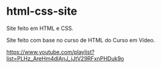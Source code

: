 # html-css-site

Site feito em HTML e CSS.

Site feito com base no curso de HTML do Curso em Vídeo.

https://www.youtube.com/playlist?list=PLHz_AreHm4dlAnJ_jJtV29RFxnPHDuk9o